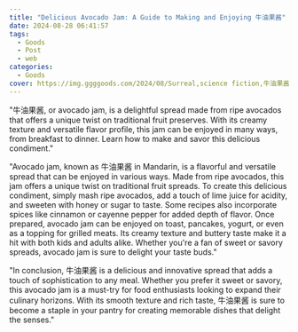 ```yaml
---
title: "Delicious Avocado Jam: A Guide to Making and Enjoying 牛油果酱"
date: 2024-08-28 06:41:57
tags:
  - Goods
  - Post
  - web
categories:
  - Goods
cover: https://img.ggggoods.com/2024/08/Surreal,science fiction,牛油果酱,Guacamole,technology,tech,diagrams,renderings,colors_20240830_00001_.png
---
```


"牛油果酱, or avocado jam, is a delightful spread made from ripe avocados that offers a unique twist on traditional fruit preserves. With its creamy texture and versatile flavor profile, this jam can be enjoyed in many ways, from breakfast to dinner. Learn how to make and savor this delicious condiment."

"Avocado jam, known as 牛油果酱 in Mandarin, is a flavorful and versatile spread that can be enjoyed in various ways. Made from ripe avocados, this jam offers a unique twist on traditional fruit spreads. To create this delicious condiment, simply mash ripe avocados, add a touch of lime juice for acidity, and sweeten with honey or sugar to taste. Some recipes also incorporate spices like cinnamon or cayenne pepper for added depth of flavor. Once prepared, avocado jam can be enjoyed on toast, pancakes, yogurt, or even as a topping for grilled meats. Its creamy texture and buttery taste make it a hit with both kids and adults alike. Whether you're a fan of sweet or savory spreads, avocado jam is sure to delight your taste buds."

"In conclusion, 牛油果酱 is a delicious and innovative spread that adds a touch of sophistication to any meal. Whether you prefer it sweet or savory, this avocado jam is a must-try for food enthusiasts looking to expand their culinary horizons. With its smooth texture and rich taste, 牛油果酱 is sure to become a staple in your pantry for creating memorable dishes that delight the senses."
